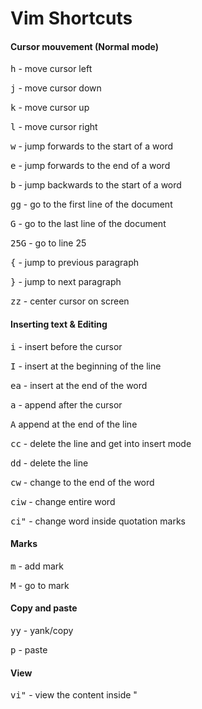
# Vim Shortcuts


#### Cursor mouvement (Normal mode)
<kbd>h</kbd> - move cursor left

<kbd>j</kbd> - move cursor down

<kbd>k</kbd> - move cursor up

<kbd>l</kbd> - move cursor right

<kbd>w</kbd> - jump forwards to the start of a word

<kbd>e</kbd> - jump forwards to the end of a word

<kbd>b</kbd> - jump backwards to the start of a word

<kbd>gg</kbd> - go to the first line of the document

<kbd>G</kbd> - go to the last line of the document

<kbd>25G</kbd> - go to line 25

<kbd>{</kbd> - jump to previous paragraph

<kbd>}</kbd> - jump to next paragraph

<kbd>zz</kbd> - center cursor on screen

#### Inserting text & Editing
<kbd>i</kbd>  - insert before the cursor

<kbd>I</kbd> - insert at the beginning of the line

<kbd>ea</kbd> - insert at the end of the word

<kbd>a</kbd> - append after the cursor

<kbd>A</kbd> append at the end of the line

<kbd>cc</kbd> - delete the line and get into insert mode

<kbd>dd</kbd> - delete the line

<kbd>cw</kbd> - change to the end of the word

<kbd>ciw</kbd> - change entire word

<kbd>ci"</kbd> - change word inside quotation marks

#### Marks
<kbd>m</kbd> - add mark

<kbd>M</kbd> - go to mark

#### Copy and paste
<kbd>yy</kbd> - yank/copy

<kbd>p</kbd> - paste

#### View
<kbd>vi"</kbd> - view the content inside "





